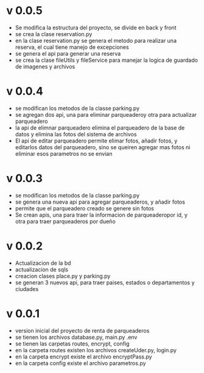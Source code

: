 # v 0.0.5
* Se modifica la estructura del proyecto, se divide en back y front
* se crea la clase reservation.py
* en la clase reservation.py se genera el metodo para realizar una reserva, el cual tiene  manejo de excepciones
* se genera el api para generar una reserva
* se crea la clase fileUtils y fileService para manejar la logica de guardado de imagenes y archivos

# v 0.0.4
* se modifican los metodos de la classe parking.py
* se agregan dos api, una para eliminar parqueaderoy otra para actualizar parqueadero
* la api de elimnar parqueadero elimina el parqueadero de la base de datos y elimina las fotos del sistema de archivos
* El api de editar parqueadero permite elimar fotos, añadir fotos, y editarlos datos del parqueadero, sino se queiren agregar mas fotos ni eliminar esos parametros no se envian

# v 0.0.3
* se modifican los metodos de la classe parking.py
* se genera una nueva api para agregar parqueaderos, y añadir fotos
* permite que el parqueadero creado se genere sin fotos
* Se crean apis, una para traer la informacion de parqueaderopor id, y otra para traer parqueaderos por dueño

# v 0.0.2
* Actualizacion de la bd
* actualizacion de sqls
* creacion clases place.py y parking.py
* se generan 3 nuevos api, para traer paises, estados o departamentos y ciudades

# v 0.0.1
* version inicial del proyecto de renta de parqueaderos
* se tienen los archivos database.py, main.py .env
* se tienen las carpetas routes, encrypt, config
* en la carpeta routes existen los archivos createUder.py, login.py
* en la carpeta encrypt existe el archivo encryptPass.py
* en la carpeta config existe el archivo parametros.py
